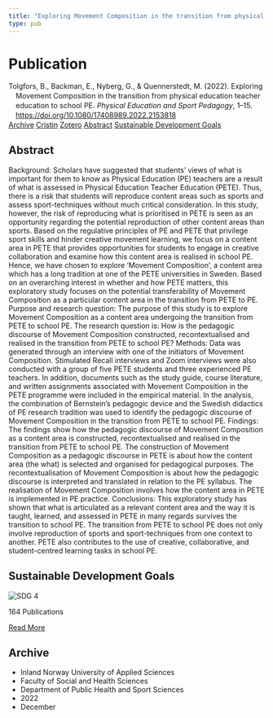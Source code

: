```yaml
---
title: "Exploring Movement Composition in the transition from physical education teacher education to school PE"
type: pub
---
```

<h1>Publication</h1>
<article id="csl-bib-container-33YUJX3Q" class="csl-bib-container">
  <div class="csl-bib-body" style="line-height: 1.35; padding-left: 1em; text-indent:-1em;">
  <div class="csl-entry">Tolgfors, B., Backman, E., Nyberg, G., &amp; Quennerstedt, M. (2022). Exploring Movement Composition in the transition from physical education teacher education to school PE. <i>Physical Education and Sport Pedagogy</i>, 1&#x2013;15. <a href="https://doi.org/10.1080/17408989.2022.2153818">https://doi.org/10.1080/17408989.2022.2153818</a></div>
</div>
  <div class="csl-bib-buttons">
    <a href="#taxonomy-article-33YUJX3Q" class="csl-bib-button">Archive</a>
    <a href="https://app.cristin.no/results/show.jsf?id=2094122" alt="Cristin URL" class="csl-bib-button">Cristin</a>
    <a href="http://zotero.org/groups/5022929/items/33YUJX3Q" alt="Zotero URL" class="csl-bib-button">Zotero</a>
    <a href="#abstract-article-33YUJX3Q" class="csl-bib-button">Abstract</a>
    <a href="#sdg-article-33YUJX3Q" class="csl-bib-button">Sustainable Development Goals</a>
  </div>
  <div id="csl-bib-meta-container-33YUJX3Q"></div>
</article>
<div id="csl-bib-meta-33YUJX3Q" class="csl-bib-meta">
  <article id="abstract-article-33YUJX3Q" class="abstract-article">
    <h1>Abstract</h1>
    Background: Scholars have suggested that students’ views of what is 
important for them to know as Physical Education (PE) teachers are a 
result of what is assessed in Physical Education Teacher Education 
(PETE). Thus, there is a risk that students will reproduce content areas 
such as sports and assess sport-techniques without much critical 
consideration. In this study, however, the risk of reproducing what is 
prioritised in PETE is seen as an opportunity regarding the potential 
reproduction of other content areas than sports. Based on the 
regulative principles of PE and PETE that privilege sport skills and 
hinder creative movement learning, we focus on a content area in PETE 
that provides opportunities for students to engage in creative 
collaboration and examine how this content area is realised in school 
PE. Hence, we have chosen to explore ‘Movement Composition’, a 
content area which has a long tradition at one of the PETE universities 
in Sweden. Based on an overarching interest in whether and how PETE 
matters, this exploratory study focuses on the potential transferability of 
Movement Composition as a particular content area in the transition 
from PETE to PE. 
Purpose and research question: The purpose of this study is to explore 
Movement Composition as a content area undergoing the transition from 
PETE to school PE. The research question is: How is the pedagogic 
discourse of Movement Composition constructed, recontextualised and 
realised in the transition from PETE to school PE? 
Methods: Data was generated through an interview with one of the 
initiators of Movement Composition. Stimulated Recall interviews and 
Zoom interviews were also conducted with a group of five PETE 
students and three experienced PE teachers. In addition, documents 
such as the study guide, course literature, and written assignments 
associated with Movement Composition in the PETE programme were 
included in the empirical material. In the analysis, the combination of 
Bernstein’s pedagogic device and the Swedish didactics of PE research 
tradition was used to identify the pedagogic discourse of Movement 
Composition in the transition from PETE to school PE. 
Findings: The findings show how the pedagogic discourse of Movement 
Composition as a content area is constructed, recontextualised and realised 
in the transition from PETE to school PE. The construction of Movement 
Composition as a pedagogic discourse in PETE is about how the content area (the what) is selected and organised for pedagogical 
purposes. The recontextualisation of Movement Composition is about 
how the pedagogic discourse is interpreted and translated in relation to 
the PE syllabus. The realisation of Movement Composition involves how 
the content area in PETE is implemented in PE practice. 
Conclusions: This exploratory study has shown that what is articulated as 
a relevant content area and the way it is taught, learned, and assessed in 
PETE in many regards survives the transition to school PE. The transition 
from PETE to school PE does not only involve reproduction of sports 
and sport-techniques from one context to another. PETE also 
contributes to the use of creative, collaborative, and student-centred 
learning tasks in school PE.
  </article>
  <article id="sdg-article-33YUJX3Q" class="sdg-article">
    <h1>Sustainable Development Goals</h1>
    <div class="sdg-container"><div id="sdg4" class="sdg">
<img src="{{< params subfolder >}}images/sdg/sdg04_en.png" class="image" alt="SDG 4">
<div class="sdg-overlay">
<p class="sdg-publication-count"><span>164</span> Publications</p>
<p><a href="https://sdgs.un.org/goals/goal4" class="sdg-read-more">Read More</a></p>
</div>
</div></div>
  </article>
  <article id="taxonomy-article-33YUJX3Q" class="taxonomy-article">
    <h1>Archive</h1>
    <ul>
      <li>Inland Norway University of Applied Sciences</li>
      <li>Faculty of Social and Health Sciences</li>
      <li>Department of Public Health and Sport Sciences</li>
      <li>2022</li>
      <li>December</li>
    </ul>
  </article>
</div>
